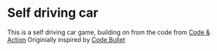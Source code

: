 # Self driving car
This is a self driving car game, building on from the code from [Code & Action](https://github.com/CodeAndAction/DDQN-Car-Racing) Originially inspired by [Code Bullet](https://youtu.be/r428O_CMcpI)
